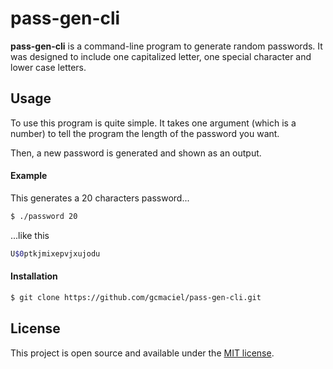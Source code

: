 # pass-gen-cli

**pass-gen-cli** is a command-line program to generate random passwords. It was designed to include one capitalized letter, one special character and lower case letters.

## Usage

To use this program is quite simple. It takes one argument (which is a number) to tell the program the length of the password you want.

Then, a new password is generated and shown as an output.

#### Example

This generates a 20 characters password...
```bash
$ ./password 20
```
...like this
```bash
U$0ptkjmixepvjxujodu
```

#### Installation

```bash
$ git clone https://github.com/gcmaciel/pass-gen-cli.git
```

## License

This project is open source and available under the [MIT license](LICENSE).

